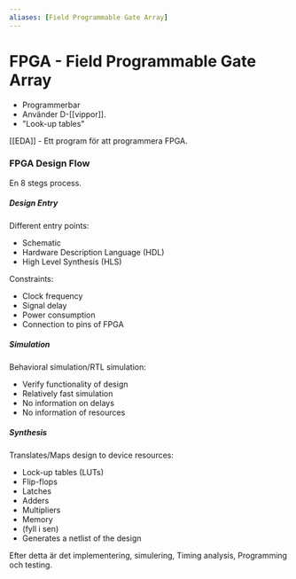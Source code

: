 ```yaml
---
aliases: [Field Programmable Gate Array]
---
```

# FPGA - Field Programmable Gate Array
- Programmerbar
- Använder D-[[vippor]].
- "Look-up tables"

[[EDA]] - Ett program för att programmera FPGA.

### FPGA Design Flow
En 8 stegs process.
##### Design Entry
Different entry points:
- Schematic
- Hardware Description Language (HDL)
- High Level Synthesis (HLS)

Constraints:
- Clock frequency
- Signal delay
- Power consumption
- Connection to pins of FPGA

##### Simulation
Behavioral simulation/RTL simulation:
- Verify functionality of design
- Relatively fast simulation
- No information on delays
- No information of resources

##### Synthesis
Translates/Maps design to device resources:
- Lock-up tables (LUTs)
- Flip-flops
- Latches
- Adders
- Multipliers
- Memory
- (fyll i sen)
- Generates a netlist of the design

Efter detta är det implementering, simulering, Timing analysis, Programming och testing. 
